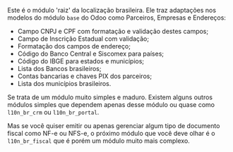Este é o módulo 'raiz' da localização brasileira. Ele traz adaptações
nos modelos do módulo `base` do Odoo como Parceiros, Empresas e
Endereços:

- Campo CNPJ e CPF com formatação e validação destes campos;
- Campo de Inscrição Estadual com validação;
- Formatação dos campos de endereço;
- Código do Banco Central e Siscomex para países;
- Código do IBGE para estados e municípios;
- Lista dos Bancos brasileiros;
- Contas bancarias e chaves PIX dos parceiros;
- Lista dos municípios brasileiros.

Se trata de um módulo muito simples e maduro. Existem alguns outros
módulos simples que dependem apenas desse módulo ou quase como
`l10n_br_crm` ou `l10n_br_portal`.

Mas se você quiser emitir ou apenas gerenciar algum tipo de documento
fiscal como NF-e ou NFS-e, o próximo módulo que você deve olhar é o
`l10n_br_fiscal` que é porém um módulo muito mais complexo.
